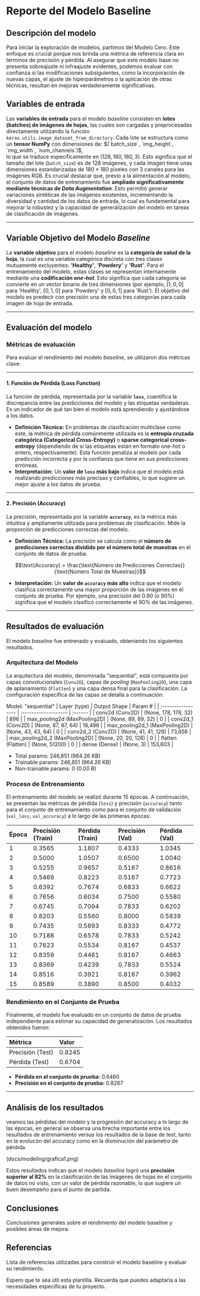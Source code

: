 

# Reporte del Modelo Baseline

## Descripción del modelo

Para iniciar la exploración de modelos, partimos del Modelo Cero. Este enfoque es crucial porque nos brinda 
una métrica de referencia clara en términos de precisión y pérdida. Al asegurar que este modelo base no presenta 
sobreajuste ni infraajuste evidentes, podemos evaluar con confianza si las modificaciones subsiguientes, 
como la incorporación de nuevas capas, el ajuste de hiperparámetros o la aplicación de otras técnicas, resultan en mejoras verdaderamente significativas.

## Variables de entrada

Las **variables de entrada** para el modelo *baseline* consisten en **lotes (batches) de imágenes de hojas**, 
las cuales son cargadas y preprocesadas directamente utilizando la función `keras.utils.image_dataset_from_directory`. 
Cada lote se estructura como un **tensor NumPy** con dimensiones de: $(`batch_size`, `img_height`, `img_width`, `num_channels`)$,  
lo que se traduce específicamente en $(128, 180, 180, 3)$. Esto significa que el tamaño del lote (`batch_size`) es de $128$ imágenes, 
y cada imagen tiene unas dimensiones estandarizadas de ${180 \times 180}$ píxeles con $3$ canales para las imágenes RGB. Es crucial destacar que, 
previo a la alimentación al modelo, el conjunto de datos de entrenamiento fue **ampliado significativamente mediante técnicas de *Data Augmentation***. 
Esto permitió generar variaciones sintéticas de las imágenes existentes, incrementando la diversidad y cantidad de los datos de entrada, 
lo cual es fundamental para mejorar la robustez y la capacidad de generalización del modelo en tareas de clasificación de imágenes.

---

## Variable Objetivo del Modelo *Baseline*

La **variable objetivo** para el modelo *baseline* es la **categoría de salud de la hoja**, la cual es una variable categórica discreta con tres 
clases mutuamente excluyentes: 
**'Healthy'**, **'Powdery'** y **'Rust'**. Para el entrenamiento del modelo, estas clases se representan internamente mediante una **codificación *one-hot***. 
Esto significa que cada categoría se convierte en un vector binario de tres dimensiones (por ejemplo, $[1, 0, 0]$ para 'Healthy', $[0, 1, 0]$ para 
'Powdery' y $[0, 0, 1]$ para 'Rust'). El objetivo del modelo es predecir con precisión una de estas tres categorías para cada imagen de hoja de entrada.

---

## Evaluación del modelo

### Métricas de evaluación
Para evaluar el rendimiento del modelo *baseline*, se utilizaron dos métricas clave:

---

#### 1. Función de Pérdida (Loss Function)

La función de pérdida, representada por la variable **`loss`**, cuantifica la discrepancia entre las predicciones del modelo y las etiquetas verdaderas. 
Es un indicador de qué tan bien el modelo está aprendiendo y ajustándose a los datos.

* **Definición Técnica:** En problemas de clasificación multiclase como este, la métrica de pérdida comúnmente utilizada es la **entropía cruzada categórica 
(Categorical Cross-Entropy)** o **sparse categorical cross-entropy** (dependiendo de si las etiquetas están en formato one-hot o entero, respectivamente). 
Esta función penaliza al modelo por cada predicción incorrecta y por la confianza que tiene en sus predicciones erróneas.
* **Interpretación:** Un **valor de `loss` más bajo** indica que el modelo está realizando predicciones más precisas y confiables, lo que sugiere un mejor 
ajuste a los datos de prueba.

---

#### 2. Precisión (Accuracy)

La precisión, representada por la variable **`accuracy`**, es la métrica más intuitiva y ampliamente utilizada para problemas de clasificación. 
Mide la proporción de predicciones correctas del modelo.

* **Definición Técnica:** La precisión se calcula como el **número de predicciones correctas dividido por el número total de muestras** en el conjunto 
de datos de prueba.

$$\text{Accuracy} = \frac{\text{Número de Predicciones Correctas}}{\text{Número Total de Muestras}}$$

* **Interpretación:** Un **valor de `accuracy` más alto** indica que el modelo clasifica correctamente una mayor proporción de las imágenes en el conjunto 
de prueba. Por ejemplo, una precisión del $0.90$ (o $90\%$) significa que el modelo clasificó correctamente el $90\%$ de las imágenes.

---

## Resultados de evaluación

El modelo *baseline* fue entrenado y evaluado, obteniendo los siguientes resultados.

### Arquitectura del Modelo

La arquitectura del modelo, denominada "sequential", está compuesta por capas convolucionales (`Conv2D`), capas de *pooling* (`MaxPooling2D`), 
una capa de aplanamiento (`Flatten`) y una capa densa final para la clasificación. La configuración específica de las capas se detalla a continuación:

Model: "sequential"
| Layer (type)       | Output Shape         | Param # |
| :----------------- | :------------------- | :------ |
| conv2d (Conv2D)    | (None, 178, 178, 32) | 896     |
| max_pooling2d (MaxPooling2D) | (None, 89, 89, 32)   | 0       |
| conv2d_1 (Conv2D)  | (None, 87, 87, 64)   | 18,496  |
| max_pooling2d_1 (MaxPooling2D) | (None, 43, 43, 64)   | 0       |
| conv2d_2 (Conv2D)  | (None, 41, 41, 128)  | 73,856  |
| max_pooling2d_2 (MaxPooling2D) | (None, 20, 20, 128)  | 0       |
| flatten (Flatten)  | (None, 51200)        | 0       |
| dense (Dense)      | (None, 3)            | 153,603 |

* Total params: 246,851 (964.26 KB)
* Trainable params: 246,851 (964.26 KB)
* Non-trainable params: 0 (0.00 B)

### Proceso de Entrenamiento

El entrenamiento del modelo se realizó durante $15$ épocas. A continuación, se presentan las métricas de pérdida (`loss`) y precisión (`accuracy`) 
tanto para el conjunto de entrenamiento como para el conjunto de validación (`val_loss`, `val_accuracy`) a lo largo de las primeras épocas:

| Época | Precisión (Train) | Pérdida (Train) | Precisión (Val) | Pérdida (Val) |
| :---- | :---------------- | :-------------- | :-------------- | :------------ |
| 1     | 0.3565            | 1.1807          | 0.4333          | 1.0345        |
| 2     | 0.5000            | 1.0507          | 0.6500          | 1.0040        |
| 3     | 0.5255            | 0.9657          | 0.5167          | 0.8616        |
| 4     | 0.5469            | 0.8223          | 0.5167          | 0.7723        |
| 5     | 0.6392            | 0.7674          | 0.6833          | 0.6622        |
| 6     | 0.7656            | 0.6034          | 0.7500          | 0.5580        |
| 7     | 0.6745            | 0.7094          | 0.7833          | 0.6202        |
| 8     | 0.8203            | 0.5560          | 0.8000          | 0.5839        |
| 9     | 0.7435            | 0.5893          | 0.8333          | 0.4772        |
| 10    | 0.7188            | 0.6578          | 0.7833          | 0.5242        |
| 11    | 0.7623            | 0.5534          | 0.8167          | 0.4537        |
| 12    | 0.8359            | 0.4461          | 0.8167          | 0.4663        |
| 13    | 0.8369            | 0.4239          | 0.7833          | 0.5524        |
| 14    | 0.8516            | 0.3921          | 0.8167          | 0.3962        |
| 15    | 0.8589            | 0.3890          | 0.8500          | 0.4032        |

### Rendimiento en el Conjunto de Prueba

Finalmente, el modelo fue evaluado en un conjunto de datos de prueba independiente para estimar su capacidad de generalización. Los resultados 
obtenidos fueron:

| Métrica              | Valor   |
| :------------------- | :------ |
| Precisión (Test)     | 0.8245  |
| Pérdida (Test)       | 0.6704  |

* **Pérdida en el conjunto de prueba:** $0.6460$
* **Precisión en el conjunto de prueba:** $0.8267$

------------------------------------------------------------------------------------------------------------

## Análisis de los resultados

veamos las pérdidas del modelo y la progresión del accuracy a lo largo de las épocas, en general se observa una brecha importante entre los resultados 
de entrenamiento versus los resultados de la base de test, tanto en la evolucón del accuracy como en la disminución del parámetro de pérdida.

(docs/modeling/grafica1.png)

Estos resultados indican que el modelo *baseline* logró una **precisión superior al $82\%$** en la clasificación de las imágenes de hojas en el 
conjunto de datos no visto, con un valor de pérdida razonable, lo que sugiere un buen desempeño para el punto de partida.

## Conclusiones

Conclusiones generales sobre el rendimiento del modelo baseline y posibles áreas de mejora.

## Referencias

Lista de referencias utilizadas para construir el modelo baseline y evaluar su rendimiento.

Espero que te sea útil esta plantilla. Recuerda que puedes adaptarla a las necesidades específicas de tu proyecto.
